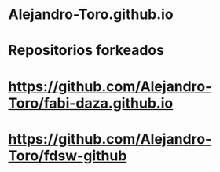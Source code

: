 # Alejandro-Toro.github.io
# Repositorios forkeados
# https://github.com/Alejandro-Toro/fabi-daza.github.io
# https://github.com/Alejandro-Toro/fdsw-github